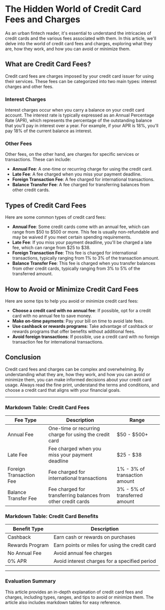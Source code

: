 **The Hidden World of Credit Card Fees and Charges**
=====================================================

As an urban fintech reader, it's essential to understand the intricacies of credit cards and the various fees associated with them. In this article, we'll delve into the world of credit card fees and charges, exploring what they are, how they work, and how you can avoid or minimize them.

**What are Credit Card Fees?**
-----------------------------

Credit card fees are charges imposed by your credit card issuer for using their services. These fees can be categorized into two main types: interest charges and other fees.

### Interest Charges

Interest charges occur when you carry a balance on your credit card account. The interest rate is typically expressed as an Annual Percentage Rate (APR), which represents the percentage of the outstanding balance that you'll pay in interest over a year. For example, if your APR is 18%, you'll pay 18% of the current balance as interest.

### Other Fees

Other fees, on the other hand, are charges for specific services or transactions. These can include:

*   **Annual Fee**: A one-time or recurring charge for using the credit card.
*   **Late Fee**: A fee charged when you miss your payment deadline.
*   **Foreign Transaction Fee**: A fee charged for international transactions.
*   **Balance Transfer Fee**: A fee charged for transferring balances from other credit cards.

**Types of Credit Card Fees**
-----------------------------

Here are some common types of credit card fees:

*   **Annual Fee**: Some credit cards come with an annual fee, which can range from $50 to $500 or more. This fee is usually non-refundable and may be waived if you meet certain spending requirements.
*   **Late Fee**: If you miss your payment deadline, you'll be charged a late fee, which can range from $25 to $38.
*   **Foreign Transaction Fee**: This fee is charged for international transactions, typically ranging from 1% to 3% of the transaction amount.
*   **Balance Transfer Fee**: This fee is charged when you transfer balances from other credit cards, typically ranging from 3% to 5% of the transferred amount.

**How to Avoid or Minimize Credit Card Fees**
---------------------------------------------

Here are some tips to help you avoid or minimize credit card fees:

*   **Choose a credit card with no annual fee**: If possible, opt for a credit card with no annual fee to save money.
*   **Make on-time payments**: Pay your bill on time to avoid late fees.
*   **Use cashback or rewards programs**: Take advantage of cashback or rewards programs that offer benefits without additional fees.
*   **Avoid foreign transactions**: If possible, use a credit card with no foreign transaction fee for international transactions.

**Conclusion**
----------

Credit card fees and charges can be complex and overwhelming. By understanding what they are, how they work, and how you can avoid or minimize them, you can make informed decisions about your credit card usage. Always read the fine print, understand the terms and conditions, and choose a credit card that aligns with your financial goals.

---

### **Markdown Table: Credit Card Fees**

| Fee Type | Description | Range |
| --- | --- | --- |
| Annual Fee | One-time or recurring charge for using the credit card | $50 - $500+ |
| Late Fee | Fee charged when you miss your payment deadline | $25 - $38 |
| Foreign Transaction Fee | Fee charged for international transactions | 1% - 3% of transaction amount |
| Balance Transfer Fee | Fee charged for transferring balances from other credit cards | 3% - 5% of transferred amount |

### **Markdown Table: Credit Card Benefits**

| Benefit Type | Description |
| --- | --- |
| Cashback | Earn cash or rewards on purchases |
| Rewards Program | Earn points or miles for using the credit card |
| No Annual Fee | Avoid annual fee charges |
| 0% APR | Avoid interest charges for a specified period |

---

### **Evaluation Summary**

This article provides an in-depth explanation of credit card fees and charges, including types, ranges, and tips to avoid or minimize them. The article also includes markdown tables for easy reference.